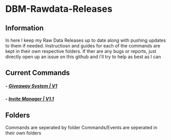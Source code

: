 # DBM-Rawdata-Releases

## Information
In here I keep my Raw Data Releases up to date along with pushing updates to them if needed.
Instructiosn and guides for each of the commands are kept in their own respective folders.
If ther are any bugs or reports, just directly open up an issue on this github and i'll try to help as best as I can

## Current Commands

#####  - [Giveaway System | V1]()
#####  - [Invite Manager | V1.1]()

## Folders
Commands are seperated by folder
Commands/Events are seperated in their own folders


